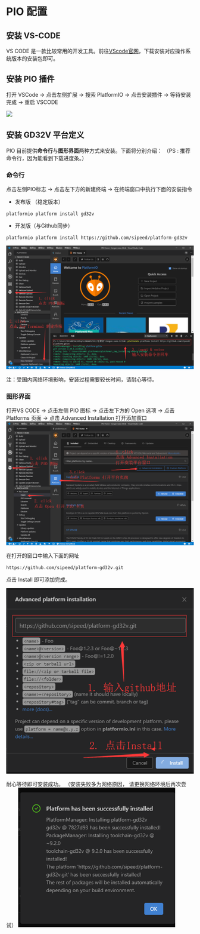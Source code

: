 PIO 配置
=====

## 安装 VS-CODE
VS CODE 是一款比较常用的开发工具。前往[VScode官网](https://code.visualstudio.com/ "VScode官网")，下载安装对应操作系统版本的安装包即可。

## 安装 PIO 插件
打开 VSCode -> 点击左侧扩展 -> 搜索 PlatformIO -> 点击安装插件 -> 等待安装完成 -> 重启 VSCODE

![](http://blog.sipeed.com/wp-content/uploads/2019/04/0d501a8515a735fba54e2f5de908cd1e.png)

## 安装 GD32V 平台定义

PIO 目前提供**命令行**与**图形界面**两种方式来安装。下面将分别介绍：
（PS : 推荐命令行，因为能看到下载进度条。）

### 命令行

点击左侧PIO标志 -> 点击左下方的新建终端 -> 在终端窗口中执行下面的安装指令

* 发布版 （稳定版本）
```
platformio platform install gd32v
```

* 开发版（与Github同步）
```
platformio platform install https://github.com/sipeed/platform-gd32v
```
![](../../assets/pio_install_gd32v.png)
 
注：受国内网络环境影响，安装过程需要较长时间，请耐心等待。


### 图形界面

打开VS CODE -> 点击左侧 PIO 图标 -> 点击左下方的 Open 选项 -> 点击 Platforms 页面 -> 点击 Advanced Installation 打开添加窗口
![](../../assets/pio_install_add_gd32v_step1.png)

在打开的窗口中输入下面的网址 
```
https://github.com/sipeed/platform-gd32v.git
```

点击 Install 即可添加完成。

![](../../assets/pio_install_add_gd32v_step2.png)

耐心等待即可安装成功。 （安装失败多为网络原因， 请更换网络环境后再次尝试）
![](../../assets/pio_install_add_gd32v_step3.png)
